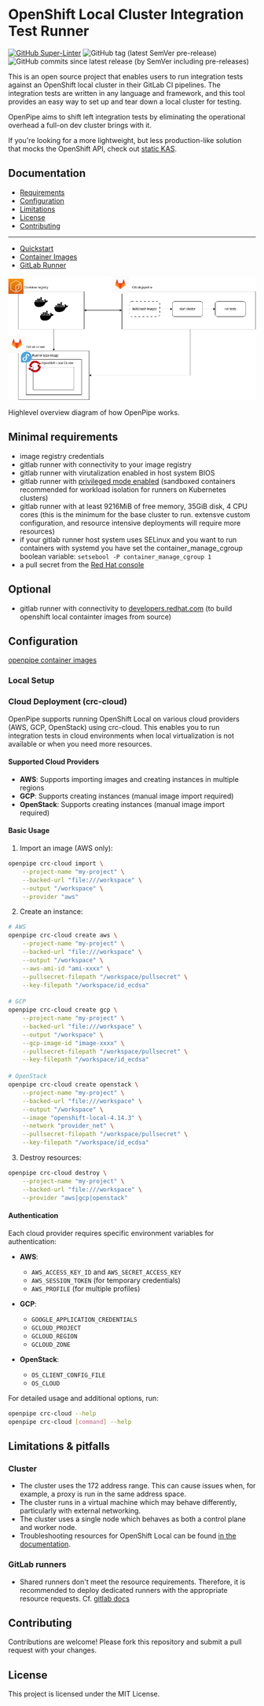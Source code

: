 # OpenShift Local Cluster Integration Test Runner

[![GitHub Super-Linter](https://github.com/pfeifferj/openpipe/actions/workflows/linter.yml/badge.svg)](https://github.com/marketplace/actions/super-linter)
![GitHub tag (latest SemVer pre-release)](https://img.shields.io/github/v/tag/pfeifferj/openpipe)
![GitHub commits since latest release (by SemVer including pre-releases)](https://img.shields.io/github/commits-since/pfeifferj/openpipe/v0.1.1-alpha/main)

This is an open source project that enables users to run integration tests against an OpenShift local cluster in their GitLab CI pipelines. The integration tests are written in any language and framework, and this tool provides an easy way to set up and tear down a local cluster for testing.

OpenPipe aims to shift left integration tests by eliminating the operational overhead a full-on dev cluster brings with it.

If you're looking for a more lightweight, but less production-like solution that mocks the OpenShift API, check out [static KAS](https://github.com/alvaroaleman/static-kas).

## Documentation

- [Requirements](#minimal-requirements)
- [Configuration](#configuration)
- [Limitations](#limitations--pitfalls)
- [License](#license)
- [Contributing](#contributing)

---

- [Quickstart](docs/examples/README.md)
- [Container Images](docs/container-images/README.md)
- [GitLab Runner](docs/gitlab-runner/README.md)

![openpipe diagram](docs/images/openpipe.drawio.png)

<figcaption>Highlevel overview diagram of how OpenPipe works.</figcaption>

## Minimal requirements

- image registry credentials
- gitlab runner with connectivity to your image registry
- gitlab runner with virutalization enabled in host system BIOS
- gitlab runner with [privileged mode enabled](https://docs.gitlab.com/runner/executors/docker.html#privileged-mode) (sandboxed containers recommended for workload isolation for runners on Kubernetes clusters)
- gitlab runner with at least 9216MiB of free memory, 35GiB disk, 4 CPU cores (this is the minimum for the base cluster to run. extensve custom configuration, and resource intensive deployments will require more resources)
- if your gitlab runner host system uses SELinux and you want to run containers with systemd you have set the container_manage_cgroup boolean variable: `setsebool -P container_manage_cgroup 1`
- a pull secret from the [Red Hat console](https://console.redhat.com/openshift/create/local)

## Optional

- gitlab runner with connectivity to [developers.redhat.com](https://developers.redhat.com) (to build openshift local containter images from source)

## Configuration

[openpipe container images](https://quay.io/repository/openpipe/oc-local-runner?tab=tags)

### Local Setup

<!-- The following environment variables can be used to configure the integration test runner: -->

### Cloud Deployment (crc-cloud)

OpenPipe supports running OpenShift Local on various cloud providers (AWS, GCP, OpenStack) using crc-cloud. This enables you to run integration tests in cloud environments when local virtualization is not available or when you need more resources.

#### Supported Cloud Providers

- **AWS**: Supports importing images and creating instances in multiple regions
- **GCP**: Supports creating instances (manual image import required)
- **OpenStack**: Supports creating instances (manual image import required)

#### Basic Usage

1. Import an image (AWS only):

```bash
openpipe crc-cloud import \
    --project-name "my-project" \
    --backed-url "file:///workspace" \
    --output "/workspace" \
    --provider "aws"
```

2. Create an instance:

```bash
# AWS
openpipe crc-cloud create aws \
    --project-name "my-project" \
    --backed-url "file:///workspace" \
    --output "/workspace" \
    --aws-ami-id "ami-xxxx" \
    --pullsecret-filepath "/workspace/pullsecret" \
    --key-filepath "/workspace/id_ecdsa"

# GCP
openpipe crc-cloud create gcp \
    --project-name "my-project" \
    --backed-url "file:///workspace" \
    --output "/workspace" \
    --gcp-image-id "image-xxxx" \
    --pullsecret-filepath "/workspace/pullsecret" \
    --key-filepath "/workspace/id_ecdsa"

# OpenStack
openpipe crc-cloud create openstack \
    --project-name "my-project" \
    --backed-url "file:///workspace" \
    --output "/workspace" \
    --image "openshift-local-4.14.3" \
    --network "provider_net" \
    --pullsecret-filepath "/workspace/pullsecret" \
    --key-filepath "/workspace/id_ecdsa"
```

3. Destroy resources:

```bash
openpipe crc-cloud destroy \
    --project-name "my-project" \
    --backed-url "file:///workspace" \
    --provider "aws|gcp|openstack"
```

#### Authentication

Each cloud provider requires specific environment variables for authentication:

- **AWS**:

  - `AWS_ACCESS_KEY_ID` and `AWS_SECRET_ACCESS_KEY`
  - `AWS_SESSION_TOKEN` (for temporary credentials)
  - `AWS_PROFILE` (for multiple profiles)

- **GCP**:

  - `GOOGLE_APPLICATION_CREDENTIALS`
  - `GCLOUD_PROJECT`
  - `GCLOUD_REGION`
  - `GCLOUD_ZONE`

- **OpenStack**:
  - `OS_CLIENT_CONFIG_FILE`
  - `OS_CLOUD`

For detailed usage and additional options, run:

```bash
openpipe crc-cloud --help
openpipe crc-cloud [command] --help
```

## Limitations & pitfalls

### Cluster

- The cluster uses the 172 address range. This can cause issues when, for example, a proxy is run in the same address space.
- The cluster runs in a virtual machine which may behave differently, particularly with external networking.
- The cluster uses a single node which behaves as both a control plane and worker node.
- Troubleshooting resources for OpenShift Local can be found [in the documentation](https://crc.dev/crc/#troubleshooting_gsg).

### GitLab runners

- Shared runners don't meet the resource requirements. Therefore, it is recommended to deploy dedicated runners with the appropriate resource requests. Cf. [gitlab docs](https://docs.gitlab.com/runner/executors/kubernetes.html#cpu-requests-and-limits)

## Contributing

Contributions are welcome! Please fork this repository and submit a pull request with your changes.

## License

This project is licensed under the MIT License.
